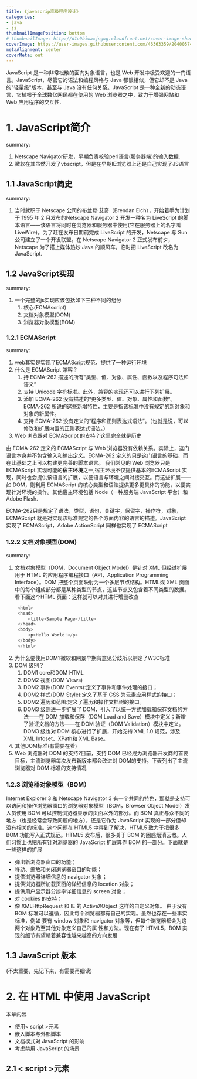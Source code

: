 ```yaml
---
title: 《javascrip高级程序设计》
categories: 
- java
- js
thumbnailImagePosition: bottom
# thumbnailImage: http://d1u9biwaxjngwg.cloudfront.net/cover-image-showcase/city-750.jpg
coverImage: https://user-images.githubusercontent.com/46363359/204005741-8730914e-f757-43b6-b084-3dcec7123cff.jpg
metaAlignment: center
coverMeta: out
---
```


JavaScript 是一种非常松散的面向对象语言，也是 Web 开发中极受欢迎的一门语言。JavaScript，尽管它的语法和编程风格与 Java 都很相似，但它却不是 Java 的"轻量级"版本，甚至与 Java 没有任何关系。JavaScript 是一种全新的动态语言，它植根于全球数亿网民都在使用的 Web 浏览器之中，致力于增强网站和 Web 应用程序的交互性.
<!-- more -->

<!-- toc -->

# 1. JavaScript简介

summary:

1. Netscape Navigator研发，早期负责校验perl语言(服务器端)的输入数据.
2. 微软在其虽然开发了vbscript，但是在早期IE浏览器上还是自己实现了JS语言

## 1.1 JavaScript简史

summary:

1. 当时就职于 Netscape 公司的布兰登·艾奇（Brendan Eich），开始着手为计划于 1995 年 2 月发布的Netscape Navigator 2 开发一种名为 LiveScript 的脚本语言——该语言将同时在浏览器和服务器中使用(它在服务器上的名字叫 LiveWire)。为了赶在发布日期前完成 LiveScript 的开发，Netscape 与 Sun 公司建立了一个开发联盟。在 Netscape Navigator 2 正式发布前夕，Netscape 为了搭上媒体热炒 Java 的顺风车，临时把 LiveScript 改名为 JavaScript.

## 1.2 JavaScript实现

summary:

1. 一个完整的js实现应该包括如下三种不同的组分
   1. 核心(ECMAscript)
   2. 文档对象模型(DOM)
   3. 浏览器对象模型(BOM)

### 1.2.1 ECMAScript

summary:

1. web其实是实现了ECMAScript规范，提供了一种运行环境
2. 什么是 ECMAScript 兼容？ 
   1. 持 ECMA-262 描述的所有“类型、值、对象、属性、函数以及程序句法和语义”
   2. 支持 Unicode 字符标准。此外，兼容的实现还可以进行下列扩展。
   3. 添加 ECMA-262 没有描述的“更多类型、值、对象、属性和函数”。ECMA-262 所说的这些新增特性，主要是指该标准中没有规定的新对象和对象的新属性。
   4. 支持 ECMA-262 没有定义的“程序和正则表达式语法”。（也就是说，可以修改和扩展内置的正则表达式语法。）
3. Web 浏览器对 ECMAScript 的支持？这里完全就是历史

由 ECMA-262 定义的 ECMAScript 与 Web 浏览器没有依赖关系。实际上，这门语言本身并不包含输入和输出定义。ECMA-262 定义的只是这门语言的基础，而在此基础之上可以构建更完善的脚本语言。
我们常见的 Web 浏览器只是 ECMAScript 实现可能的**宿主环境**之一,宿主环境不仅提供基本的ECMAScript 实现，同时也会提供该语言的扩展，以便语言与环境之间对接交互。而这些扩展——如
DOM，则利用 ECMAScript 的核心类型和语法提供更多更具体的功能，以便实现针对环境的操作。其他宿主环境包括 Node（一种服务端 JavaScript 平台）和 Adobe Flash.

ECMA-262只是规定了语法，类型，语句，关键字，保留字，操作符，对象，ECMAScript 就是对实现该标准规定的各个方面内容的语言的描述。JavaScript 实现了 ECMAScript，Adobe ActionScript 同样也实现了 ECMAScript

### 1.2.2 文档对象模型(DOM)

summary:

1. 文档对象模型（DOM，Document Object Model）是针对 XML 但经过扩展用于 HTML 的应用程序编程接口（API，Application Programming Interface）。DOM 把整个页面映射为一个多层节点结构。HTML或 XML 页面中的每个组成部分都是某种类型的节点，这些节点又包含着不同类型的数据。看下面这个HTML 页面：这样就可以对其进行增删改查
   ```js
    <html> 
    <head> 
        <title>Sample Page</title> 
    </head> 
    <body> 
        <p>Hello World!</p> 
    </body> 
    </html> 
   ```
2. 为什么要使用DOM?微软和网景早期有意见分歧所以制定了W3C标准
3. DOM 级别？
   1. DOM1 core和DOM HTML
   2. DOM2 视图(DOM Views)
   3. DOM2 事件(DOM Events):定义了事件和事件处理的接口；
   4. DOM2 样式(DOM Style):定义了基于 CSS 为元素应用样式的接口；
   5. DOM2 遍历和范围:定义了遍历和操作文档树的接口。
   6. DOM3 级则进一步扩展了 DOM，引入了以统一方式加载和保存文档的方法——在 DOM 加载和保存（DOM Load and Save）模块中定义；新增了验证文档的方法——在 DOM 验证（DOM Validation）模块中定义。DOM3 级也对 DOM 核心进行了扩展，开始支持 XML 1.0 规范，涉及 XML Infoset、XPath和 XML Base。
4. 其他DOM标准(有需要在看)
5. Web 浏览器对 DOM 的支持?目前，支持 DOM 已经成为浏览器开发商的首要目标，主流浏览器每次发布新版本都会改进对 DOM的支持。下表列出了主流浏览器对 DOM 标准的支持情况

### 1.2.3 浏览器对象模型（BOM）

Internet Explorer 3 和 Netscape Navigator 3 有一个共同的特色，那就是支持可以访问和操作浏览器窗口的浏览器对象模型（BOM，Browser Object Model）发人员使用 BOM 可以控制浏览器显示的页面以外的部分。而 BOM 真正与众不同的地方（也是经常会导致问题的地方），还是它作为 JavaScript 实现的一部分但却没有相关的标准。这个问题在 HTML5 中得到了解决，HTML5 致力于把很多 BOM 功能写入正式规范。HTML5 发布后，很多关于 BOM 的困惑烟消云散。人们习惯上也把所有针对浏览器的 JavaScript 扩展算作 BOM 的一部分。下面就是一些这样的扩展
- 弹出新浏览器窗口的功能；
- 移动、缩放和关闭浏览器窗口的功能；
- 提供浏览器详细信息的 navigator 对象；
- 提供浏览器所加载页面的详细信息的 location 对象；
- 提供用户显示器分辨率详细信息的 screen 对象；
- 对 cookies 的支持；
- 像 XMLHttpRequest 和 IE 的 ActiveXObject 这样的自定义对象。
由于没有 BOM 标准可以遵循，因此每个浏览器都有自己的实现。虽然也存在一些事实标准，例如
要有 window 对象和 navigator 对象等，但每个浏览器都会为这两个对象乃至其他对象定义自己的属
性和方法。现在有了 HTML5，BOM 实现的细节有望朝着兼容性越来越高的方向发展

## 1.3 JavaScript 版本

(不太重要，先记下来，有需要再细读)


# 2. 在 HTML 中使用 JavaScript

本章内容
- 使用< script >元素
- 嵌入脚本与外部脚本
- 文档模式对 JavaScript 的影响
- 考虑禁用 JavaScript 的场景

## 2.1 < script >元素